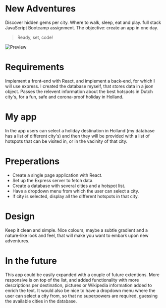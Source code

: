 # New Adventures
Discover hidden gems per city. Where to walk, sleep, eat and play.
</salt> full stack JavaScript Bootcamp assignment. 
The objective: create an app in one day.  
> Ready, set, code!

![Preview](./Preview.gif)

# Requirements

Implement a front-end with React, and implement a back-end, for which I will use express. I created the database myself, that stores data in a json object. 
Passes the relevent information about the best hotspots in Dutch city's, for a fun, safe and corona-proof holiday in Holland. 

# My app
In the app users can select a holiday destination in Holland (my database has a list of different city's) and then they will be provided with a list of hotspots that can be visited in, or in the vacinity of that city. 

# Preperations

- Create a single page application with React. 
- Set up the Express server to fetch data.
- Create a database with several cities and a hotspot list.
- Have a dropdown menu from which the user can select a city.
- If city is selected, display all the different hotspots in that city.

# Design
Keep it clean and simple. Nice colours, maybe a subtle gradient and a nature-like look and feel, that will make you want to embark upon new adventures. 

# In the future
This app could be easily expanded with a couple of future extentions. 
More responsive is on top of the list, and added functionality with more descriptions per destination, pictures or Wikipedia information added to enrich the text. It would also be nice to have a dropdown menu where the user can select a city from, so that no superpowers are required, guessing the available cities in the database. 
